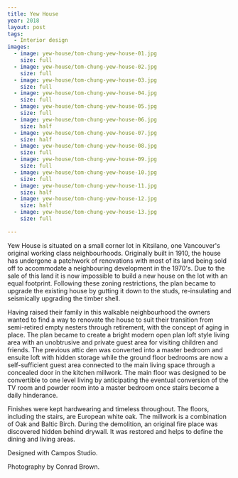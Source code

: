 ```yaml
---
title: Yew House
year: 2018
layout: post
tags:
  - Interior design
images:
  - image: yew-house/tom-chung-yew-house-01.jpg
    size: full
  - image: yew-house/tom-chung-yew-house-02.jpg
    size: full    
  - image: yew-house/tom-chung-yew-house-03.jpg
    size: full       
  - image: yew-house/tom-chung-yew-house-04.jpg
    size: full
  - image: yew-house/tom-chung-yew-house-05.jpg
    size: full
  - image: yew-house/tom-chung-yew-house-06.jpg
    size: half
  - image: yew-house/tom-chung-yew-house-07.jpg
    size: half
  - image: yew-house/tom-chung-yew-house-08.jpg
    size: full
  - image: yew-house/tom-chung-yew-house-09.jpg
    size: full
  - image: yew-house/tom-chung-yew-house-10.jpg
    size: full     
  - image: yew-house/tom-chung-yew-house-11.jpg
    size: half 
  - image: yew-house/tom-chung-yew-house-12.jpg
    size: half        
  - image: yew-house/tom-chung-yew-house-13.jpg
    size: full
           
---
```


Yew House is situated on a small corner lot in Kitsilano, one Vancouver's original working class neighbourhoods. Originally built in 1910, the house has undergone a patchwork of renovations with most of its land being sold off to accommodate a neighbouring development in the 1970's. Due to the sale of this land it is now impossible to build a new house on the lot with an equal footprint. Following these zoning restrictions, the plan became to upgrade the existing house by gutting it down to the studs, re-insulating and seismically upgrading the timber shell.

Having raised their family in this walkable neighbourhood the owners wanted to find a way to renovate the house to suit their transition from semi-retired empty nesters through retirement, with the concept of aging in place. The plan became to create a bright modern open plan loft style living area with an unobtrusive and private guest area for visiting children and friends. The previous attic den was converted into a master bedroom and ensuite loft with hidden storage while the ground floor bedrooms are now a self-sufficient guest area connected to the main living space through a concealed door in the kitchen millwork. The main floor was designed to be convertible to one level living by anticipating the eventual conversion of the TV room and powder room into a master bedroom once stairs become a daily hinderance.

Finishes were kept hardwearing and timeless throughout. The floors, including the stairs, are European white oak. The millwork is a combination of Oak and Baltic Birch. During the demolition, an original fire place was discovered hidden behind drywall. It was restored and helps to define the dining and living areas.

Designed with Campos Studio.

Photography by Conrad Brown.